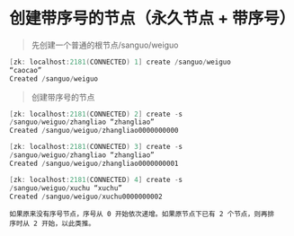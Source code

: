 # 创建带序号的节点（永久节点 + 带序号）

> 先创建一个普通的根节点/sanguo/weiguo
```java
[zk: localhost:2181(CONNECTED) 1] create /sanguo/weiguo
“caocao”
Created /sanguo/weiguo
```

> 创建带序号的节点
```java
[zk: localhost:2181(CONNECTED) 2] create -s
/sanguo/weiguo/zhangliao “zhangliao”
Created /sanguo/weiguo/zhangliao0000000000
```

```java
[zk: localhost:2181(CONNECTED) 3] create -s
/sanguo/weiguo/zhangliao “zhangliao”
Created /sanguo/weiguo/zhangliao0000000001
```

```java
[zk: localhost:2181(CONNECTED) 4] create -s
/sanguo/weiguo/xuchu “xuchu”
Created /sanguo/weiguo/xuchu0000000002
```

```
如果原来没有序号节点，序号从 0 开始依次递增。如果原节点下已有 2 个节点，则再排
序时从 2 开始，以此类推。
```